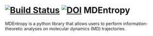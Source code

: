 [![Build Status](https://travis-ci.org/cxhernandez/mdentropy.svg?branch=master)](https://travis-ci.org/cxhernandez/mdentropy) [![DOI](https://zenodo.org/badge/doi/10.5281/zenodo.14940.svg)](http://dx.doi.org/10.5281/zenodo.14940)
MDEntropy
=========

MDEntropy is a python library that allows users to perform information-theoretic
analyses on molecular dynamics (MD) trajectories.
